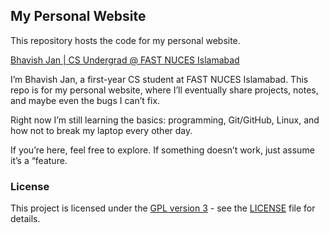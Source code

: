 ## My Personal Website

This repository hosts the code for my personal website.

[Bhavish Jan | CS Undergrad @ FAST NUCES Islamabad](https://bhavishjan.github.io/)

I’m Bhavish Jan, a first-year CS student at FAST NUCES Islamabad.
This repo is for my personal website, where I’ll eventually share projects, notes, and maybe even the bugs I can’t fix.

Right now I’m still learning the basics: programming, Git/GitHub, Linux, and how not to break my laptop every other day.

If you’re here, feel free to explore. If something doesn’t work, just assume it’s a “feature.

### License

This project is licensed under the [GPL version 3](https://www.gnu.org/licenses/gpl-3.0-standalone.html) - see the [LICENSE](LICENSE.md) file for details.
